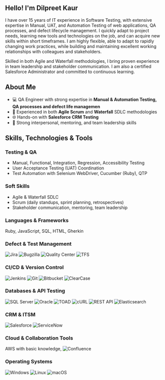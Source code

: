 ## Hello! I'm Dilpreet Kaur 
I have over 15 years of IT experience in Software Testing, with extensive expertise in Manual, UAT, and Automation Testing of web applications, QA processes, and defect lifecycle management. I quickly adapt to project needs, learning new tools and technologies on the job, and can acquire new skills within short timeframes. I am highly flexible, able to adapt to rapidly changing work practices, while building and maintaining excellent working relationships with colleagues and stakeholders.

Skilled in both Agile and Waterfall methodologies, I bring proven experience in team leadership and stakeholder communication. I am also a certified Salesforce Administrator and committed to continuous learning.

## About Me
- 💻 QA Engineer with strong expertise in **Manual & Automation Testing, QA processes and defect life managemen**
- 🔄 Experienced in both **Agile Scrum** and **Waterfall** SDLC methodologies  
- 🌐 Hands-on with **Salesforce CRM Testing**  
- 🤝 Strong interpersonal, mentoring, and team leadership skills  

## Skills, Technologies & Tools
### **Testing & QA**  
- Manual, Functional, Integration, Regression, Accessibility Testing  
- User Acceptance Testing (UAT) Coordination  
- Test Automation with Selenium WebDriver, Cucumber (Ruby), QTP

### **Soft Skills**
- Agile & Waterfall SDLC
- Scrum (daily standups, sprint planning, retrospectives)
- Stakeholder communication, mentoring, team leadership
  
### **Languages & Frameworks**
Ruby, JavaScript, SQL, HTML, Gherkin

### **Defect & Test Management**  
![Jira](https://img.shields.io/badge/Jira-blue?style=for-the-badge&logo=jira&logoColor=white)
![Bugzilla](https://img.shields.io/badge/Bugzilla-red?style=for-the-badge)
![Quality Center](https://img.shields.io/badge/Quality%20Center-006400?style=for-the-badge)
![TFS](https://img.shields.io/badge/TFS-007ACC?style=for-the-badge&logo=azuredevops&logoColor=white)

### **CI/CD & Version Control**  
![Jenkins](https://img.shields.io/badge/Jenkins-D24939?style=for-the-badge&logo=jenkins&logoColor=white)
![Git](https://img.shields.io/badge/Git-black?style=for-the-badge&logo=git&logoColor=red)
![Bitbucket](https://img.shields.io/badge/Bitbucket-0052CC?style=for-the-badge&logo=bitbucket&logoColor=white)
![ClearCase](https://img.shields.io/badge/ClearCase-2E86C1?style=for-the-badge)

### **Databases & API Testing**
![SQL Server](https://img.shields.io/badge/SQL%20Server-CC2927?style=for-the-badge&logo=microsoftsqlserver&logoColor=white)
![Oracle](https://img.shields.io/badge/Oracle-F80000?style=for-the-badge&logo=oracle&logoColor=white)
![TOAD](https://img.shields.io/badge/TOAD-6C3483?style=for-the-badge)
![cURL](https://img.shields.io/badge/cURL-073551?style=for-the-badge&logo=curl&logoColor=white)
![REST API](https://img.shields.io/badge/REST-02569B?style=for-the-badge&logo=rest&logoColor=white)
![Elasticsearch](https://img.shields.io/badge/Elasticsearch-005571?style=for-the-badge&logo=elasticsearch&logoColor=white)

### **CRM & ITSM**  
![Salesforce](https://img.shields.io/badge/Salesforce-00A1E0?style=for-the-badge&logo=salesforce&logoColor=white)
![ServiceNow](https://img.shields.io/badge/ServiceNow-00A15F?style=for-the-badge&logo=servicenow&logoColor=white)

### **Cloud & Collaboration Tools**  
AWS with basic knowledge, 
![Confluence](https://img.shields.io/badge/Confluence-172B4D?style=for-the-badge&logo=confluence&logoColor=white)

### **Operating Systems**  
![Windows](https://img.shields.io/badge/Windows-0078D6?style=for-the-badge&logo=windows&logoColor=white)
![Linux](https://img.shields.io/badge/Linux-FCC624?style=for-the-badge&logo=linux&logoColor=black)
![macOS](https://img.shields.io/badge/macOS-000000?style=for-the-badge&logo=apple&logoColor=white)
